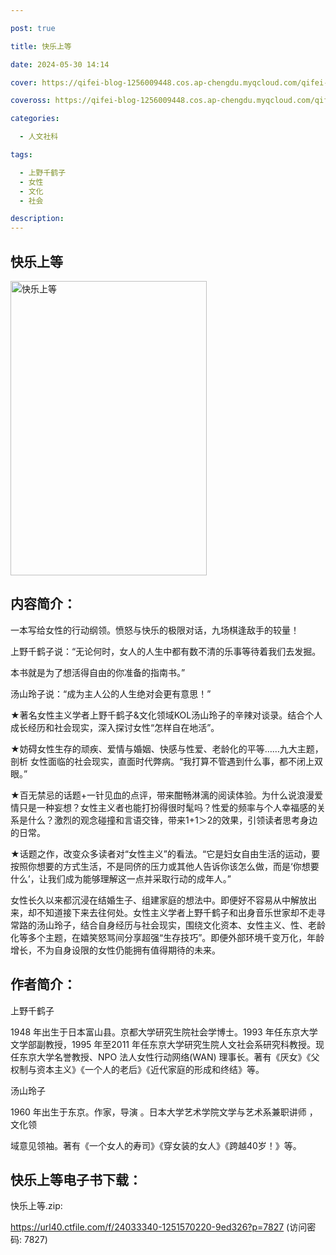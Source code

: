```yaml
---

post: true

title: 快乐上等

date: 2024-05-30 14:14

cover: https://qifei-blog-1256009448.cos.ap-chengdu.myqcloud.com/qifei-blog/s34386391.jpg

coveross: https://qifei-blog-1256009448.cos.ap-chengdu.myqcloud.com/qifei-blog/s34386391.jpg

categories:

  - 人文社科

tags:

  - 上野千鹤子
  - 女性
  - 文化
  - 社会

description:
---
```


## 快乐上等

<img alt="快乐上等" class="aligncenter loading" data-was-processed="true" decoding="async" fetchpriority="high" height="471" src="https://qifei-blog-1256009448.cos.ap-chengdu.myqcloud.com/qifei-blog/s34386391.jpg" style="cursor: zoom-in;" width="314"/>

## 内容简介：

一本写给女性的行动纲领。愤怒与快乐的极限对话，九场棋逢敌手的较量！

上野千鹤子说：“无论何时，女人的人生中都有数不清的乐事等待着我们去发掘。

本书就是为了想活得自由的你准备的指南书。”

汤山玲子说：“成为主人公的人生绝对会更有意思！”

★著名女性主义学者上野千鹤子&amp;文化领域KOL汤山玲子的辛辣对谈录。结合个人成长经历和社会现实，深入探讨女性“怎样自在地活”。

★妨碍女性生存的顽疾、爱情与婚姻、快感与性爱、老龄化的平等……九大主题，剖析 女性面临的社会现实，直面时代弊病。“我打算不管遇到什么事，都不闭上双眼。”

★百无禁忌的话题+一针见血的点评，带来酣畅淋漓的阅读体验。为什么说浪漫爱情只是一种妄想？女性主义者也能打扮得很时髦吗？性爱的频率与个人幸福感的关系是什么？激烈的观念碰撞和言语交锋，带来1+1＞2的效果，引领读者思考身边的日常。

★话题之作，改变众多读者对“女性主义”的看法。“它是妇女自由生活的运动，要按照你想要的方式生活，不是同侪的压力或其他人告诉你该怎么做，而是‘你想要什么’，让我们成为能够理解这一点并采取行动的成年人。”

女性长久以来都沉浸在结婚生子、组建家庭的想法中。即便好不容易从中解放出来，却不知道接下来去往何处。女性主义学者上野千鹤子和出身音乐世家却不走寻常路的汤山玲子，结合自身经历与社会现实，围绕文化资本、女性主义、性、老龄化等多个主题，在嬉笑怒骂间分享超强“生存技巧”。即便外部环境千变万化，年龄增长，不为自身设限的女性仍能拥有值得期待的未来。

## 作者简介：

上野千鹤子

1948 年出生于日本富山县。京都大学研究生院社会学博士。1993 年任东京大学文学部副教授，1995 年至2011 年任东京大学研究生院人文社会系研究科教授。现任东京大学名誉教授、NPO 法人女性行动网络(WAN) 理事长。著有《厌女》《父权制与资本主义》《一个人的老后》《近代家庭的形成和终结》等。

汤山玲子

1960 年出生于东京。作家，导演 。日本大学艺术学院文学与艺术系兼职讲师 ，文化领

域意见领袖。著有《一个女人的寿司》《穿女装的女人》《跨越40岁！》等。

## 快乐上等电子书下载：

快乐上等.zip: 

https://url40.ctfile.com/f/24033340-1251570220-9ed326?p=7827 (访问密码: 7827)
